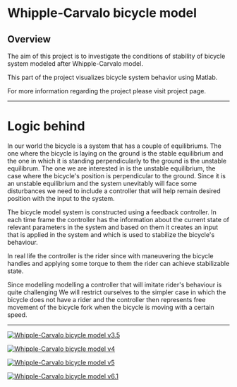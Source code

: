 # Whipple-Carvalo bicycle model

## Overview

The aim of this project is to investigate the conditions of stability of bicycle system modeled after Whipple-Carvalo model. 

This part of the project visualizes bicycle system behavior using Matlab.

For more information regarding the project please visit project page.

---

# Logic behind

In our world the bicycle is a system that has a couple of equilibriums. The one where the bicycle is laying on the ground is the stable equilibrium and the one in which it is standing perpendicularly to the ground is the unstable equilibrum. The one we are interested in is the unstable equilibrium, the case where the bicycle's position is perpendicular to the ground.
Since it is an unstable equilibrium and the system unevitably will face some disturbances we need to include a controller that will help remain desired position with the input to the system. 

The bicycle model system is constructed using a feedback controller. In each time frame the controller has the information about the current state of relevant parameters in the system and based on them it creates an input that is applied in the system and which is used to stabilize the bicycle's behaviour. 

In real life the controller is the rider since with maneuvering the bicycle handles and applying some torque to them the rider can achieve stabilizable state.

Since modelling modelling a controller that will imitate rider's behaviour is quite challenging We will restrict ourselves to the simpler case in which the bicycle does not have a rider and the controller then represents free movement of the bicycle fork when the bicycle is moving with a certain speed.

---

[![Whipple-Carvalo bicycle model v3.5](https://img.youtube.com/vi/Paf1Ywdv4PY/maxresdefault.jpg)](https://www.youtube.com/watch?v=Paf1Ywdv4PY&ab_channel=danyloG)

[![Whipple-Carvalo bicycle model v4](https://img.youtube.com/vi/nCJ1wVmVlJw/maxresdefault.jpg)](https://www.youtube.com/watch?v=nCJ1wVmVlJw&ab_channel=danyloG)

[![Whipple-Carvalo bicycle model v5](https://img.youtube.com/vi/KqlnKYFQC9A/maxresdefault.jpg)](https://www.youtube.com/watch?v=KqlnKYFQC9A&ab_channel=danyloG)

[![Whipple-Carvalo bicycle model v6.1](https://img.youtube.com/vi/qtyIAezpxPk/maxresdefault.jpg)](https://www.youtube.com/watch?v=qtyIAezpxPk&ab_channel=danyloG)
